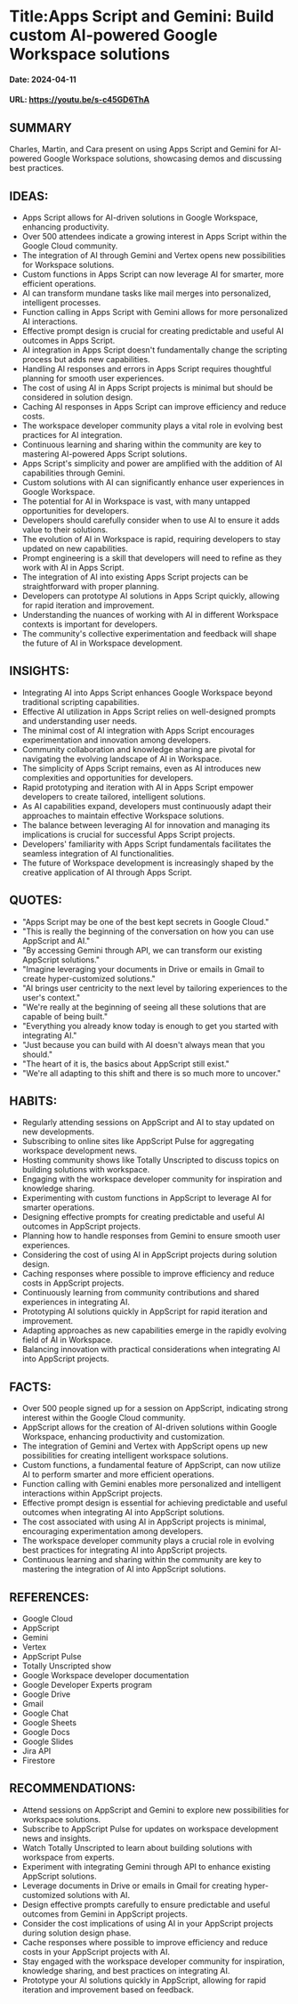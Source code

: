 # Title:Apps Script and Gemini: Build custom AI-powered Google Workspace solutions
#### Date: 2024-04-11
#### URL: https://youtu.be/s-c45GD6ThA



## SUMMARY

Charles, Martin, and Cara present on using Apps Script and Gemini for AI-powered Google Workspace solutions, showcasing demos and discussing best practices.

## IDEAS:

- Apps Script allows for AI-driven solutions in Google Workspace, enhancing productivity.
- Over 500 attendees indicate a growing interest in Apps Script within the Google Cloud community.
- The integration of AI through Gemini and Vertex opens new possibilities for Workspace solutions.
- Custom functions in Apps Script can now leverage AI for smarter, more efficient operations.
- AI can transform mundane tasks like mail merges into personalized, intelligent processes.
- Function calling in Apps Script with Gemini allows for more personalized AI interactions.
- Effective prompt design is crucial for creating predictable and useful AI outcomes in Apps Script.
- AI integration in Apps Script doesn't fundamentally change the scripting process but adds new capabilities.
- Handling AI responses and errors in Apps Script requires thoughtful planning for smooth user experiences.
- The cost of using AI in Apps Script projects is minimal but should be considered in solution design.
- Caching AI responses in Apps Script can improve efficiency and reduce costs.
- The workspace developer community plays a vital role in evolving best practices for AI integration.
- Continuous learning and sharing within the community are key to mastering AI-powered Apps Script solutions.
- Apps Script's simplicity and power are amplified with the addition of AI capabilities through Gemini.
- Custom solutions with AI can significantly enhance user experiences in Google Workspace.
- The potential for AI in Workspace is vast, with many untapped opportunities for developers.
- Developers should carefully consider when to use AI to ensure it adds value to their solutions.
- The evolution of AI in Workspace is rapid, requiring developers to stay updated on new capabilities.
- Prompt engineering is a skill that developers will need to refine as they work with AI in Apps Script.
- The integration of AI into existing Apps Script projects can be straightforward with proper planning.
- Developers can prototype AI solutions in Apps Script quickly, allowing for rapid iteration and improvement.
- Understanding the nuances of working with AI in different Workspace contexts is important for developers.
- The community's collective experimentation and feedback will shape the future of AI in Workspace development.

## INSIGHTS:

- Integrating AI into Apps Script enhances Google Workspace beyond traditional scripting capabilities.
- Effective AI utilization in Apps Script relies on well-designed prompts and understanding user needs.
- The minimal cost of AI integration with Apps Script encourages experimentation and innovation among developers.
- Community collaboration and knowledge sharing are pivotal for navigating the evolving landscape of AI in Workspace.
- The simplicity of Apps Script remains, even as AI introduces new complexities and opportunities for developers.
- Rapid prototyping and iteration with AI in Apps Script empower developers to create tailored, intelligent solutions.
- As AI capabilities expand, developers must continuously adapt their approaches to maintain effective Workspace solutions.
- The balance between leveraging AI for innovation and managing its implications is crucial for successful Apps Script projects.
- Developers' familiarity with Apps Script fundamentals facilitates the seamless integration of AI functionalities.
- The future of Workspace development is increasingly shaped by the creative application of AI through Apps Script.

## QUOTES:

- "Apps Script may be one of the best kept secrets in Google Cloud."
- "This is really the beginning of the conversation on how you can use AppScript and AI."
- "By accessing Gemini through API, we can transform our existing AppScript solutions."
- "Imagine leveraging your documents in Drive or emails in Gmail to create hyper-customized solutions."
- "AI brings user centricity to the next level by tailoring experiences to the user's context."
- "We're really at the beginning of seeing all these solutions that are capable of being built."
- "Everything you already know today is enough to get you started with integrating AI."
- "Just because you can build with AI doesn't always mean that you should."
- "The heart of it is, the basics about AppScript still exist."
- "We're all adapting to this shift and there is so much more to uncover."

## HABITS:

- Regularly attending sessions on AppScript and AI to stay updated on new developments.
- Subscribing to online sites like AppScript Pulse for aggregating workspace development news.
- Hosting community shows like Totally Unscripted to discuss topics on building solutions with workspace.
- Engaging with the workspace developer community for inspiration and knowledge sharing.
- Experimenting with custom functions in AppScript to leverage AI for smarter operations.
- Designing effective prompts for creating predictable and useful AI outcomes in AppScript projects.
- Planning how to handle responses from Gemini to ensure smooth user experiences.
- Considering the cost of using AI in AppScript projects during solution design.
- Caching responses where possible to improve efficiency and reduce costs in AppScript projects.
- Continuously learning from community contributions and shared experiences in integrating AI.
- Prototyping AI solutions quickly in AppScript for rapid iteration and improvement.
- Adapting approaches as new capabilities emerge in the rapidly evolving field of AI in Workspace.
- Balancing innovation with practical considerations when integrating AI into AppScript projects.

## FACTS:

- Over 500 people signed up for a session on AppScript, indicating strong interest within the Google Cloud community.
- AppScript allows for the creation of AI-driven solutions within Google Workspace, enhancing productivity and customization.
- The integration of Gemini and Vertex with AppScript opens up new possibilities for creating intelligent workspace solutions.
- Custom functions, a fundamental feature of AppScript, can now utilize AI to perform smarter and more efficient operations.
- Function calling with Gemini enables more personalized and intelligent interactions within AppScript projects.
- Effective prompt design is essential for achieving predictable and useful outcomes when integrating AI into AppScript solutions.
- The cost associated with using AI in AppScript projects is minimal, encouraging experimentation among developers.
- The workspace developer community plays a crucial role in evolving best practices for integrating AI into AppScript projects.
- Continuous learning and sharing within the community are key to mastering the integration of AI into AppScript solutions.

## REFERENCES:

- Google Cloud
- AppScript
- Gemini
- Vertex
- AppScript Pulse
- Totally Unscripted show
- Google Workspace developer documentation
- Google Developer Experts program
- Google Drive
- Gmail
- Google Chat
- Google Sheets
- Google Docs
- Google Slides
- Jira API
- Firestore

## RECOMMENDATIONS:

- Attend sessions on AppScript and Gemini to explore new possibilities for workspace solutions.
- Subscribe to AppScript Pulse for updates on workspace development news and insights.
- Watch Totally Unscripted to learn about building solutions with workspace from experts.
- Experiment with integrating Gemini through API to enhance existing AppScript solutions.
- Leverage documents in Drive or emails in Gmail for creating hyper-customized solutions with AI.
- Design effective prompts carefully to ensure predictable and useful outcomes from Gemini in AppScript projects.
- Consider the cost implications of using AI in your AppScript projects during solution design phase.
- Cache responses where possible to improve efficiency and reduce costs in your AppScript projects with AI.
- Stay engaged with the workspace developer community for inspiration, knowledge sharing, and best practices on integrating AI.
- Prototype your AI solutions quickly in AppScript, allowing for rapid iteration and improvement based on feedback.